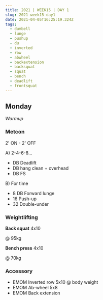 ```yaml
---
title: 2021 | WEEK15 | DAY 1
slug: 2021-week15-day1
date: 2021-04-05T16:25:19.324Z
tags:
  - dumbell
  - lunge
  - pushup
  - du
  - inverted
  - row
  - abwheel
  - backextension
  - backsquat
  - squat
  - bench
  - deadlift
  - frontsquat
---
```

## Monday

*Warmup*

### Metcon

2' ON - 2' OFF

A) 2-4-6-8...

* DB Deadlift
* DB hang clean + overhead
* DB FS

B) For time

* 8 DB Forward lunge
* 16 Push-up
* 32 Double-under

### Weightlifting

**Back squat** 4x10

@ 95kg

**Bench press** 4x10

@ 70kg

### Accessory

* EMOM Inverted row 5x10 @ body weight
* EMOM Ab-wheel 5x8
* EMOM Back extension